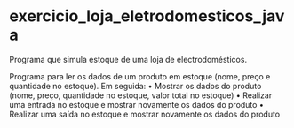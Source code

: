 # exercicio_loja_eletrodomesticos_java
Programa que simula estoque de uma loja de electrodomésticos.

Programa para ler os dados de um produto em estoque (nome, preço e
quantidade no estoque). Em seguida:
• Mostrar os dados do produto (nome, preço, quantidade no estoque, valor total no
estoque)
• Realizar uma entrada no estoque e mostrar novamente os dados do produto
• Realizar uma saída no estoque e mostrar novamente os dados do produto
